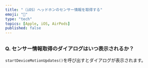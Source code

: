 ```yaml
---
title: "（iOS）ヘッドホンのセンサー情報を取得する"
emoji: "👋"
type: "tech"
topics: [Apple, iOS, AirPods]
published: false
---
```

## 
### Q. センサー情報取得のダイアログはいつ表示されるか？

`startDeviceMotionUpdates()`を呼び出すとダイアログが表示されます。
